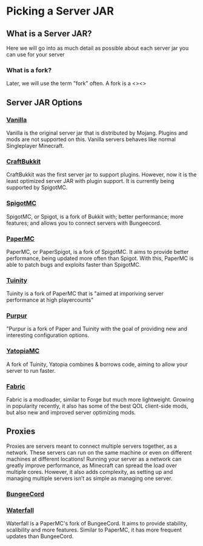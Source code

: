 # Picking a Server JAR

## What is a Server JAR?

<!---- [a server jar is blah blah something] --->

Here we will go into as much detail as possible about each server jar you can use for your server

### What is a fork?

Later, we will use the term "fork" often. A fork is a <><>

## Server JAR Options

### [Vanilla](https://www.minecraft.net/en-us/download/server)

Vanilla is the original server jar that is distributed by Mojang.
Plugins and mods are not supported on this.
Vanilla servers behaves like normal Singleplayer Minecraft.

### [CraftBukkit](https://getbukkit.org/download/craftbukkit)

CraftBukkit was the first server jar to support plugins.
However, now it is the least optimized server JAR with plugin support.
It is currently being supported by SpigotMC.

### [SpigotMC](https://getbukkit.org/download/spigot)

SpigotMC, or Spigot, is a fork of Bukkit with; better performance; more features; and allows you to connect servers with Bungeecord.

### [PaperMC](https://papermc.io/downloads)

PaperMC, or PaperSpigot, is a fork of SpigotMC. It aims to provide better performance, being updated more often than Spigot.
With this, PaperMC is able to patch bugs and exploits faster than SpigotMC.

<!---- REMOVED AS NOT BALANCED OPINION
A selection of added features and optimalizations:
-	Async chunck loading and saving
-	Timings reports
-	No-tick view distance
-	Several optimisations on TNT, hoppers and restone
--->

### [Tuinity](https://github.com/Spottedleaf/Tuinity)

Tuinity is a fork of PaperMC that is "aimed at imporiving server performance at high playercounts"

<!---- MORE INFO NEEDED --->

### [Purpur](https://github.com/pl3xgaming/Purpur)

"Purpur is a fork of Paper and Tuinity with the goal of providing new and interesting configuration options.

<!----- REMOVED AS NOT BALANCED OPINION
Some of the features it adds:
-	Lots of tweaks for entities. For example: make all mobs ridable, change max health
-	Change mechanics. Such as: mine spawners with sulk touch, mending repairs most damaged equipment, totems of undying are working when only in inventory
-	Lots more
---->

### [YatopiaMC](https://github.com/YatopiaMC/Yatopia)

A fork of Tuinity, Yatopia combines & borrows code, aiming to allow your server to run faster.

<!----- REMOVED AS NOT BALANCED OPINION

It has had some bugs that break the game, it is not tested in extend and doesn’t have all of Purpur’s features. Only very few servers are using this fork. If you don’t need an feature exclusive for YatopiaMC, it’s better to go with one of the above forks.
---->

### [Fabric](https://fabricmc.net/)

Fabric is a modloader, similar to Forge but much more lightweight.
Growing in popularity recently, it also has some of the best QOL client-side mods, but also new and improved server optimizing mods.

## Proxies

Proxies are servers meant to connect multiple servers together, as a network. These servers can run on the same machine or even on different machines at different locations!
Running your server as a network can greatly improve performance, as Minecraft can spread the load over multiple cores.
However, it also adds complexity, as setting up and managing multiple servers isn’t as simple as managing one server.

### [BungeeCord](https://ci.md-5.net/job/BungeeCord/)

### [Waterfall](https://papermc.io/downloads#Waterfall)

Waterfall is a PaperMC's fork of BungeeCord. It aims to provide stability, scalibility and more features. Similar to PaperMC, it has more frequent updates than BungeeCord.
